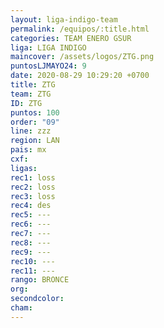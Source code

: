 ```yaml
---
layout: liga-indigo-team
permalink: /equipos/:title.html
categories: TEAM ENERO GSUR
liga: LIGA INDIGO
maincover: /assets/logos/ZTG.png
puntosLJMAYO24: 9
date: 2020-08-29 10:29:20 +0700
title: ZTG
team: ZTG
ID: ZTG
puntos: 100
order: "09"
line: zzz
region: LAN
pais: mx
cxf: 
ligas: 
rec1: loss
rec2: loss
rec3: loss
rec4: des
rec5: ---
rec6: ---
rec7: ---
rec8: ---
rec9: ---
rec10: ---
rec11: ---
rango: BRONCE
org: 
secondcolor: 
cham:
---
```



